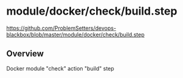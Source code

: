 # module/docker/check/build.step

https://github.com/ProblemSetters/devops-blackbox/blob/master/module/docker/check/build.step

## Overview

Docker module "check" action "build" step


